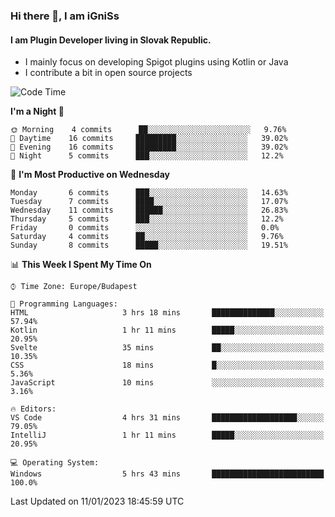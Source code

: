 ### Hi there 👋, I am iGniSs

#### I am Plugin Developer living in Slovak Republic.
- I mainly focus on developing Spigot plugins using Kotlin or Java
- I contribute a bit in open source projects

<!--START_SECTION:waka-->
![Code Time](http://img.shields.io/badge/Code%20Time-1%2C009%20hrs%206%20mins-blue)

**I'm a Night 🦉** 

```text
🌞 Morning    4 commits      ██░░░░░░░░░░░░░░░░░░░░░░░   9.76% 
🌆 Daytime    16 commits     █████████░░░░░░░░░░░░░░░░   39.02% 
🌃 Evening    16 commits     █████████░░░░░░░░░░░░░░░░   39.02% 
🌙 Night      5 commits      ███░░░░░░░░░░░░░░░░░░░░░░   12.2%

```
📅 **I'm Most Productive on Wednesday** 

```text
Monday       6 commits      ███░░░░░░░░░░░░░░░░░░░░░░   14.63% 
Tuesday      7 commits      ████░░░░░░░░░░░░░░░░░░░░░   17.07% 
Wednesday    11 commits     ██████░░░░░░░░░░░░░░░░░░░   26.83% 
Thursday     5 commits      ███░░░░░░░░░░░░░░░░░░░░░░   12.2% 
Friday       0 commits      ░░░░░░░░░░░░░░░░░░░░░░░░░   0.0% 
Saturday     4 commits      ██░░░░░░░░░░░░░░░░░░░░░░░   9.76% 
Sunday       8 commits      █████░░░░░░░░░░░░░░░░░░░░   19.51%

```


📊 **This Week I Spent My Time On** 

```text
⌚︎ Time Zone: Europe/Budapest

💬 Programming Languages: 
HTML                     3 hrs 18 mins       ██████████████░░░░░░░░░░░   57.94% 
Kotlin                   1 hr 11 mins        █████░░░░░░░░░░░░░░░░░░░░   20.95% 
Svelte                   35 mins             ██░░░░░░░░░░░░░░░░░░░░░░░   10.35% 
CSS                      18 mins             █░░░░░░░░░░░░░░░░░░░░░░░░   5.36% 
JavaScript               10 mins             ░░░░░░░░░░░░░░░░░░░░░░░░░   3.16%

🔥 Editors: 
VS Code                  4 hrs 31 mins       ███████████████████░░░░░░   79.05% 
IntelliJ                 1 hr 11 mins        █████░░░░░░░░░░░░░░░░░░░░   20.95%

💻 Operating System: 
Windows                  5 hrs 43 mins       █████████████████████████   100.0%

```


 Last Updated on 11/01/2023 18:45:59 UTC
<!--END_SECTION:waka-->